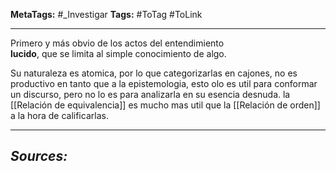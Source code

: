 **MetaTags:** #_Investigar
**Tags:** #ToTag #ToLink
- - -
Primero y más obvio de los actos del entendimiento **lucido**, que se limita al simple conocimiento de algo.

Su naturaleza es atomica,  por lo que categorizarlas en cajones, no es productivo en tanto que a la epistemologia, esto olo es util para conformar un discurso, pero no lo es para analizarla en su esencia desnuda.
la [[Relación de equivalencia]] es mucho mas util que la [[Relación de orden]] a la hora de calificarlas.
- - - 
## ***Sources:***